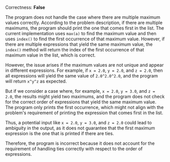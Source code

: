 Correctness: **False**

The program does not handle the case where there are multiple maximum values correctly. According to the problem description, if there are multiple maximums, the program should print the one that comes first in the list. The current implementation uses `max(a)` to find the maximum value and then uses `index()` to find the first occurrence of that maximum value. However, if there are multiple expressions that yield the same maximum value, the `index()` method will return the index of the first occurrence of that maximum value in the list, which is correct. 

However, the issue arises if the maximum values are not unique and appear in different expressions. For example, if `x = 2.0`, `y = 2.0`, and `z = 2.0`, then all expressions will yield the same value of `2.0^2.0^2.0`, and the program will return `x^y^z` as expected. 

But if we consider a case where, for example, `x = 2.0`, `y = 3.0`, and `z = 2.0`, the results might yield two maximums, and the program does not check for the correct order of expressions that yield the same maximum value. The program only prints the first occurrence, which might not align with the problem's requirement of printing the expression that comes first in the list.

Thus, a potential input like `x = 2.0`, `y = 3.0`, and `z = 2.0` could lead to ambiguity in the output, as it does not guarantee that the first maximum expression is the one that is printed if there are ties. 

Therefore, the program is incorrect because it does not account for the requirement of handling ties correctly with respect to the order of expressions.